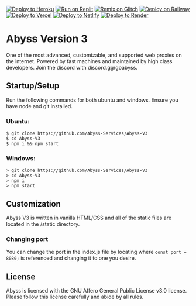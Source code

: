 [![Deploy to Heroku](https://binbashbanana.github.io/deploy-buttons/buttons/remade/heroku.svg)](https://heroku.com/deploy/?template=https://github.com/Abyss-Services/Abyss-V3)
[![Run on Replit](https://binbashbanana.github.io/deploy-buttons/buttons/remade/replit.svg)](https://replit.com/github/Abyss-Services/Abyss-V3)
[![Remix on Glitch](https://binbashbanana.github.io/deploy-buttons/buttons/remade/glitch.svg)](https://glitch.com/edit/#!/import/github/Abyss-Services/Abyss-V3)
[![Deploy on Railway](https://binbashbanana.github.io/deploy-buttons/buttons/remade/railway.svg)](https://railway.app/new/template?template=https://github.com/Abyss-Services/Abyss-V3)
[![Deploy to Vercel](https://binbashbanana.github.io/deploy-buttons/buttons/remade/vercel.svg)](https://vercel.com/new/clone?repository-url=https://github.com/Abyss-Services/Abyss-V3)
[![Deploy to Netlify](https://binbashbanana.github.io/deploy-buttons/buttons/remade/netlify.svg)](https://app.netlify.com/start/deploy?repository=https://github.com/Abyss-Services/Abyss-V3)
[![Deploy to Render](https://binbashbanana.github.io/deploy-buttons/buttons/remade/render.svg)](https://render.com/deploy?repo=https://github.com/Abyss-Services/Abyss-V3)

# Abyss Version 3

One of the most advanced, customizable, and supported web proxies on the internet. Powered by fast machines and maintained by high class developers. 
Join the discord with discord.gg/goabyss.

## Startup/Setup

Run the following commands for both ubuntu and windows. Ensure you have node and git installed.

### Ubuntu:
```
$ git clone https://github.com/Abyss-Services/Abyss-V3
$ cd Abyss-V3
$ npm i && npm start
```

### Windows:
```
> git clone https://github.com/Abyss-Services/Abyss-V3
> cd Abyss-V3
> npm i
> npm start
```

## Customization
Abyss V3 is written in vanilla HTML/CSS and all of the static files are located in the /static directory.

### Changing port
You can change the port in the index.js file by locating where `const port = 8080;` is referenced and changing it to one you desire.

## License
Abyss is licensed with the GNU Affero General Public License v3.0 license. Please follow this license carefully and abide by all rules.